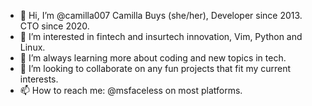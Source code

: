 - 👋 Hi, I’m @camilla007 Camilla Buys (she/her), Developer since 2013. CTO since 2020.
- 👀 I’m interested in fintech and insurtech innovation, Vim, Python and Linux.
- 🌱 I’m always learning more about coding and new topics in tech.
- 💞️ I’m looking to collaborate on any fun projects that fit my current interests.
- 📫 How to reach me: @msfaceless on most platforms.

<!---
camilla007/camilla007 is a ✨ special ✨ repository because its `README.md` (this file) appears on your GitHub profile.
You can click the Preview link to take a look at your changes.
--->
